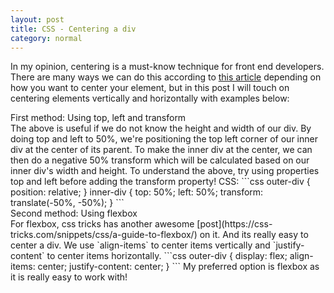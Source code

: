 ```yaml
---
layout: post
title: CSS - Centering a div
category: normal
---
```


In my opinion, centering is a must-know technique for front end developers. There are many ways we can do this according to [this article](https://css-tricks.com/centering-css-complete-guide/) depending on how you want to center your element, but in this post I will touch on centering elements vertically and horizontally with examples below:

<div class="parent">
	<div class="child-one">
		First method: Using top, left and transform
	</div>
</div>
The above is useful if we do not know the height and width of our div. By doing top and left to 50%, we're positioning the top left corner of our inner div at the center of its parent. To make the inner div at the center, we can then do a negative 50% transform which will be calculated based on our inner div's width and height.
To understand the above, try using properties top and left before adding the transform property!  CSS:
```css
outer-div {
	position: relative;
}
inner-div {
    top: 50%;
    left: 50%;
    transform: translate(-50%, -50%);
}
```

<div class="parent parent-two">
	<div>
		Second method: Using flexbox
	</div>
</div>
For flexbox, css tricks has another awesome [post](https://css-tricks.com/snippets/css/a-guide-to-flexbox/) on it. And its really easy to center a div. We use `align-items` to center items vertically and `justify-content` to center items horizontally. 
```css
outer-div {
	display: flex;
	align-items: center;
	justify-content: center;
}
```
My preferred option is flexbox as it is really easy to work with! 

